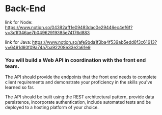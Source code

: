 # Back-End

link for Node: https://www.notion.so/04382aff1e09483dac0e29446ec4ef6f?v=3c1f346ae7b04962919385e74176d883


link for Java: https://www.notion.so/afe9bda1f3ba4f539ab5edd6f3c61613?v=6491d80f09a74a7ba92208e33e2a61e9

### You will build a Web API in coordination with the front end team.

The API should provide the endpoints that the front end needs to complete client requirements and demonstrate your proficiency in the skills you've learned so far.

The API should be built using the REST architectural pattern, provide data persistence, incorporate authentication, include automated tests and be deployed to a hosting platform of your choice.
